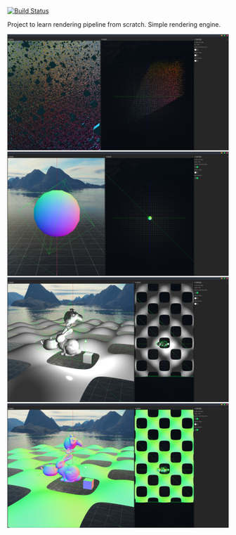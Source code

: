 [![Build Status](https://travis-ci.org/kkuchar2/OpenGLEngine.svg?branch=master)](https://travis-ci.org/kkuchar2/OpenGLEngine)

Project to learn rendering pipeline from scratch. Simple rendering engine. 

![alt text](https://github.com/kkuchar2/OpenGLEngine/blob/master/doc/img/pic1.png)
![alt text](https://github.com/kkuchar2/OpenGLEngine/blob/master/doc/img/pic2.png)
![alt text](https://github.com/kkuchar2/OpenGLEngine/blob/master/doc/img/pic3.png)
![alt text](https://github.com/kkuchar2/OpenGLEngine/blob/master/doc/img/pic4.png)
